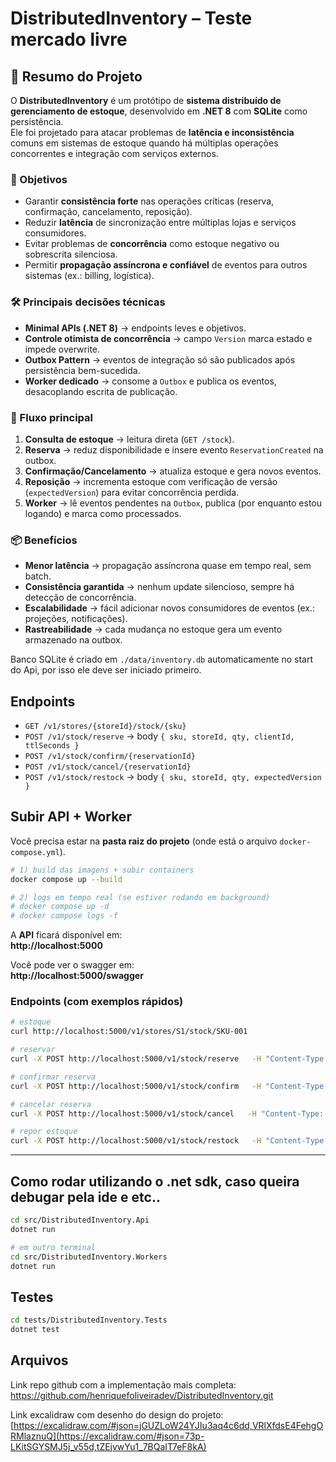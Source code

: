 # DistributedInventory – Teste mercado livre

## 📖 Resumo do Projeto

O **DistributedInventory** é um protótipo de **sistema distribuído de gerenciamento de estoque**, desenvolvido em **.NET 8** com **SQLite** como persistência.  
Ele foi projetado para atacar problemas de **latência e inconsistência** comuns em sistemas de estoque quando há múltiplas operações concorrentes e integração com serviços externos.

### 🔑 Objetivos
- Garantir **consistência forte** nas operações críticas (reserva, confirmação, cancelamento, reposição).  
- Reduzir **latência** de sincronização entre múltiplas lojas e serviços consumidores.  
- Evitar problemas de **concorrência** como estoque negativo ou sobrescrita silenciosa.  
- Permitir **propagação assíncrona e confiável** de eventos para outros sistemas (ex.: billing, logística).

### 🛠️ Principais decisões técnicas
- **Minimal APIs (.NET 8)** → endpoints leves e objetivos.  
- **Controle otimista de concorrência** → campo `Version` marca estado e impede overwrite.  
- **Outbox Pattern** → eventos de integração só são publicados após persistência bem-sucedida.  
- **Worker dedicado** → consome a `Outbox` e publica os eventos, desacoplando escrita de publicação.  

### 🚀 Fluxo principal
1. **Consulta de estoque** → leitura direta (`GET /stock`).  
2. **Reserva** → reduz disponibilidade e insere evento `ReservationCreated` na outbox.  
3. **Confirmação/Cancelamento** → atualiza estoque e gera novos eventos.  
4. **Reposição** → incrementa estoque com verificação de versão (`expectedVersion`) para evitar concorrência perdida.  
5. **Worker** → lê eventos pendentes na `Outbox`, publica (por enquanto estou logando) e marca como processados.  

### 📦 Benefícios
- **Menor latência** → propagação assíncrona quase em tempo real, sem batch.  
- **Consistência garantida** → nenhum update silencioso, sempre há detecção de concorrência.  
- **Escalabilidade** → fácil adicionar novos consumidores de eventos (ex.: projeções, notificações).  
- **Rastreabilidade** → cada mudança no estoque gera um evento armazenado na outbox.  


Banco SQLite é criado em `./data/inventory.db` automaticamente no start do Api, por isso ele deve ser iniciado primeiro.

## Endpoints


- `GET /v1/stores/{storeId}/stock/{sku}`
- `POST /v1/stock/reserve` → body `{ sku, storeId, qty, clientId, ttlSeconds }`
- `POST /v1/stock/confirm/{reservationId}`
- `POST /v1/stock/cancel/{reservationId}`
- `POST /v1/stock/restock` → body `{ sku, storeId, qty, expectedVersion }`


## Subir API + Worker

Você precisa estar na **pasta raiz do projeto** (onde está o arquivo
`docker-compose.yml`).

``` bash
# 1) build das imagens + subir containers
docker compose up --build

# 2) logs em tempo real (se estiver rodando em background)
# docker compose up -d
# docker compose logs -f
```

A **API** ficará disponível em:\
**http://localhost:5000**

Você pode ver o swagger em:\
**http://localhost:5000/swagger**


### Endpoints (com exemplos rápidos)

``` bash
# estoque
curl http://localhost:5000/v1/stores/S1/stock/SKU-001

# reservar
curl -X POST http://localhost:5000/v1/stock/reserve   -H "Content-Type: application/json"   -d '{ "sku":"SKU-001", "storeId":"S1", "qty":2, "clientId":"C1", "ttlSeconds":60 }'

# confirmar reserva
curl -X POST http://localhost:5000/v1/stock/confirm   -H "Content-Type: application/json"   -d '{ "reservationId": "UTILIZAR GUID RETORNADO NA RESERVE" }'

# cancelar reserva
curl -X POST http://localhost:5000/v1/stock/cancel   -H "Content-Type: application/json"   -d '{ "reservationId": "UTILIZAR GUID RETORNADO NA RESERVE" }'

# repor estoque
curl -X POST http://localhost:5000/v1/stock/restock   -H "Content-Type: application/json"   -d '{ "sku":"SKU-001", "storeId":"S1", "qty":5, "expectedVersion":1 }'
```

------------------------------------------------------------------------

## Como rodar utilizando o .net sdk, caso queira debugar pela ide e etc..
```bash
cd src/DistributedInventory.Api
dotnet run

# em outro terminal
cd src/DistributedInventory.Workers
dotnet run
```
## Testes


```bash
cd tests/DistributedInventory.Tests
dotnet test
```

## Arquivos
Link repo github com a implementação mais completa: https://github.com/henriquefoliveiradev/DistributedInventory.git

Link excalidraw com desenho do design do projeto: [https://excalidraw.com/#json=jGUZLoW24YJIu3aq4c6dd,VRlXfdsE4FehgORMlaznuQ](https://excalidraw.com/#json=73p-LKitSGYSMJ5j_v55d,tZEjvwYu1_7BQaIT7eF8kA)
